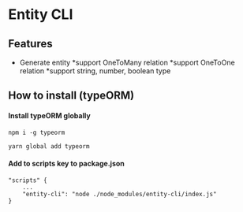# Entity CLI

## Features

- Generate entity
  *support OneToMany relation
  *support OneToOne relation
  \*support string, number, boolean type

## How to install (typeORM)

#### Install typeORM globally

`npm i -g typeorm`

`yarn global add typeorm`

#### Add to scripts key to package.json

```
"scripts" {
    ...
    "entity-cli": "node ./node_modules/entity-cli/index.js"
}
```
